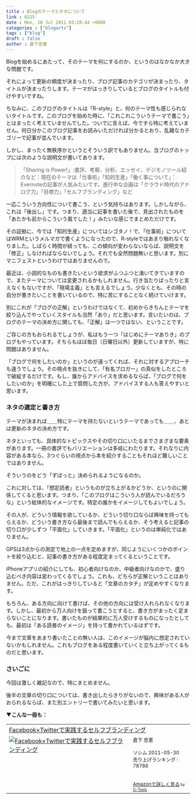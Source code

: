 ```yaml
---
title : Blogのテーマとネタについて
link : 6225
date : Mon, 18 Jul 2011 03:28:44 +0000
categories : ["blogarts"]
tags : ["blog"]
draft : false
author : 倉下忠憲
---
```


Blogを始めるにあたって、そのテーマを何にするのか、というのはなかなか大きな問題です。

それによって更新の頻度が決まったり、ブログ記事のカテゴリが決まったり、タイトルが決まったりします。テーマがはっきりしているとブログのタイトルも付けやすいですね。

ちなみに、このブログのタイトルは「R-style」と、何のテーマ性も感じられないタイトルです。このブログを始めた時に、「これこれこういうテーマで書こう」とはまったく考えていませんでした。ついでに言えば、今ですら特に考えていません。何日分かこのブログ記事をお読みいただければ分かるとおり、乱雑なカテゴリーで記事が並んでいます。

しかし、まったく無秩序かというとそういう訳でもありません。当ブログのトップには次のような説明文が書いてあります。

<blockquote>
「Sharing is Power!」:書評、考察、分析、エッセイ、デジモノツール紹介など：現在のテーマは「仕事術」「知的生産」「働く事について」：Evernoteの記事が人気みたいです。進行中な企画は「クラウド時代のアナログ力」「目標力」「セルフブランディング」など
</blockquote>

一応こういう方向性について書こう、という気持ちはあります。しかしながら、これは「後出し」です。つまり、適当に記事を書いた後で、見出されたものを「あたかも前からこういう風でした！」みたいな感じでまとめただけです。

その証拠に、今では「知的生産」についてはシゴタノ！で、「仕事術」についてはWRMというメルマガで書くようになったので、R-styleではあまり触れなくなりました。しばらく時間が経っても、この傾向が変わらないならば、説明文を「修正」しなければならないでしょう。それでも全然問題無いと思います。別にマニフェストというわけではありませんので。

最近は、小説的なものも書きたいという欲求がふつふつと湧いてきていますので、またテーマについては変更されるかもしれません。行き当たりばったりと言えなくもないですが、「現場主義」とも言えるでしょう。少なくとも、その時の自分が書きたいことを書いているので、特に苦にすることなく続けていけます。

別にこれが「ブログの正解」というわけではなくて、初めからきちんとテーマを絞り込んでやっていくスタイルも当然「あり」だと思います。言いたいのは、ブログのテーマの決め方に関しても、「正解」は一つではない、ということです。

ご存じの方もおられるでしょうが、私はもう一つ「はじめにテーマありき」のブログもやっています。そちらもほぼ毎日（日曜日以外）更新していますが、特に問題はありません。

「ブログで何をしたいのか」というのが違ってくれば、それに対するアプローチも違うでしょう。その視点を抜きにして、「有名ブロガー」の真似をしたところで破綻するだけです。もし、誰からアドバイスを求めるならば、「ブログで何をしたいのか」を明確にした上で質問した方が、アドバイスする人も答えやすいと思います。

<h3>ネタの選定と書き方</h3>
テーマが決まれば＿＿特にテーマを持たないというテーマであっても＿＿、あとは更新のネタの決め方です。

ネタといっても、具体的なトピックスやその切り口にいたるまでさまざまな要素があります。一冊の書評でもバリエーションは多岐にわたります。それなりに内容がある本なら、3つぐらいの視点から本を紹介することもそれほど難しいことではありません。

そういうのをどう「ずばっと」決められるようになるのか。

これに対しては、「想定読者」というものが立ち上がるかどうか、というのに関係してくると思います。つまり、「このブログはこういう人が読んでいるだろうな」という総体的なイメージです。特定の誰かをイメージしてもよいでしょう。

その人が、どういう情報を欲しているか、どういう切り口ならば興味を持ってもらえるか、どういう書き方なら最後まで読んでもらえるか、そう考えると記事の切り口が少しずつ「平面化」していきます。「平面化」というのは単純化ではありません。

GPSは3点からの測定で地上の一点を定めますが、同じようにいくつかのポイントを絞り込むと、記事の書き方がある程度定まってくるということです。

iPhoneアプリの紹介にしても、初心者向けなのか、中級者向けなのかで、盛り込むべき内容は変わってくるでしょう。これも、どちらが正解ということはありません。ただ、これがはっきりしていると「文章のカタチ」が定めやすくなります。

もちろん、ある方向に向けて書けば、その他の方向には受け入れられなくなります。しかし、最初から万人向けを狙って書こうとすると、書き方がまったく定まらないことになります。書いたものが結果的に万人受けするものになったとしても、最初は「ある読者のイメージ」を持って書かれているはずです。

今まで文章をあまり書いたことの無い人は、このイメージが脳内に想定されていないかもしれません。これもブログをある程度書いていくと立ち上がってくるものだと思います。

<h3>さいごに</h3>
今回は激しく雑記なので、特にまとめません。

後半の文章の切り口については、書き出したらきりがないので、興味がある人がおられるならば、また別エントリーで書いてみたいと思います。


<strong>▼こんな一冊も：</strong>
<table  border="0" cellpadding="5"><tr><td colspan="2"><a href="http://www.amazon.co.jp/exec/obidos/ASIN/4883377628/goodpic-22/" target="_top">Facebook×Twitterで実践するセルフブランディング</a></td></tr><tr><td valign="top"><a href="http://www.amazon.co.jp/exec/obidos/ASIN/4883377628/goodpic-22/" target="_top"><img src="http://ecx.images-amazon.com/images/I/51P3GCPM5wL._SL160_.jpg" border="0" alt="Facebook×Twitterで実践するセルフブランディング" /></a></td><td valign="top"><font size="-1">倉下 忠憲 <br /><br />ソシム  2011-05-30<br />売り上げランキング : 78786<br /><br /><br /><a href="http://www.amazon.co.jp/exec/obidos/ASIN/4883377628/goodpic-22/" target="_top">Amazonで詳しく見る</a></font><font size="-2"> by <a href="http://www.goodpic.com/mt/aws/index.html" >G-Tools</a></font></td></tr></table>
